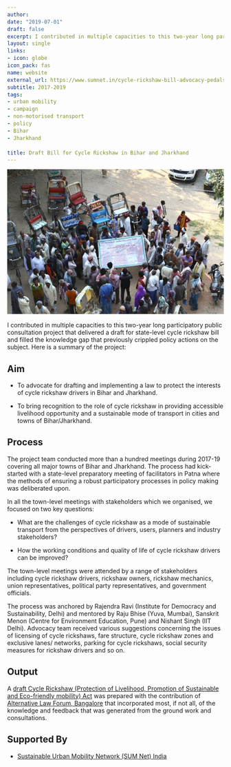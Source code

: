 ```yaml
---
author:
date: "2019-07-01"
draft: false
excerpt: I contributed in multiple capacities to this two-year long participatory public consultation project that delivered a draft for state-level cycle rickshaw bill and filled the knowledge gap that previously crippled policy actions on the subject.
layout: single
links:
- icon: globe
icon_pack: fas
name: website
external_url: https://www.sumnet.in/cycle-rickshaw-bill-advocacy-pedals-ahead/
subtitle: 2017-2019
tags:
- urban mobility
- campaign
- non-motorised transport
- policy
- Bihar
- Jharkhand

title: Draft Bill for Cycle Rickshaw in Bihar and Jharkhand
---
```


![A group photo of cycle rickshaw drivers and oher stakeholders who participated in public consultation meeting at Bodhgaya](CRB_bodhgaya.jpg "In one of the participatory consultation meetings to prepare draft cycle rickshaw bill in Bihar. Bodhgaya, February 2018. Photo credit: Vishal")

I contributed in multiple capacities to this two-year long participatory
public consultation project that delivered a draft for state-level cycle
rickshaw bill and filled the knowledge gap that previously crippled
policy actions on the subject. Here is a summary of the project:

## Aim

-   To advocate for drafting and implementing a law to protect the interests of cycle rickshaw drivers in Bihar and Jharkhand.

-   To bring recognition to the role of cycle rickshaw in providing accessible livelihood opportunity and a sustainable mode of transport in cities and towns of Bihar/Jharkhand.

## Process

The project team conducted more than a hundred meetings during 2017-19 covering all major towns of Bihar and Jharkhand. The process had kick-started with  a state-level preparatory meeting of facilitators in Patna where the methods of ensuring a robust participatory processes in policy making was deliberated upon.

In all the town-level meetings with stakeholders which we organised, we focused on two key questions:

-   What are the challenges of cycle rickshaw as a mode of sustainable transport from the perspectives of drivers, users, planners and industry stakeholders?

-   How the working conditions and quality of life of cycle rickshaw drivers can be improved?

The town-level meetings were attended by a range of stakeholders including cycle rickshaw drivers, rickshaw owners, rickshaw mechanics, union representatives, political party representatives, and government officials.

The process was anchored by Rajendra Ravi (Institute for Democracy and Sustainability, Delhi) and mentored by Raju Bhise (Yuva, Mumbai), Sanskrit Menon (Centre for Environment Education, Pune) and Nishant Singh (IIT Delhi). Advocacy team received various suggestions concerning the issues of licensing of cycle rickshaws, fare structure, cycle rickshaw zones and exclusive lanes/ networks, parking for cycle rickshaws, social security measures for rickshaw drivers and so on.

## Output

A [draft Cycle Rickshaw (Protection of Livelihood, Promotion of Sustainable and Eco-friendly mobility)
Act](https://www.sumnet.in/wp-content/uploads/2018/02/Cycle-Rickshaw-Bill_Draft.docx.pdf) was prepared with the contribution of [Alternative Law Forum, Bangalore](https://altlawforum.org/about/) that incorporated most, if not all, of the knowledge and feedback that was generated from the ground work and consultations.

## Supported By

-   [Sustainable Urban Mobility Network (SUM Net)
    India](https://www.sumnet.in)
